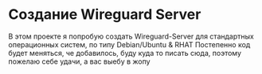 # Создание Wireguard Server
В этом проекте я попробую создать Wireguard-Server для стандартных операционных систем, по типу Debian/Ubuntu & RHAT
Постепенно код будет меняться, че добавилось, буду куда то писать сюда, поэтому пожелаю себе удачи, а вас выебу в жопу

